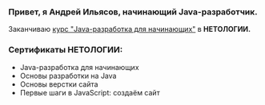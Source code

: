 ### Привет, я **Андрей Ильясов**, начинающий Java-разработчик.
Заканчиваю [курс "Java-разработка для начинающих"](https://cat.2035.university/rall/course/11144/?orgs=1369) в **НЕТОЛОГИИ.**  



### Сертификаты **НЕТОЛОГИИ:**
- Java-разработка для начинающих
- Основы разработки на Java
- Основы верстки сайта
- Первые шаги в JavaScript: создаём сайт





